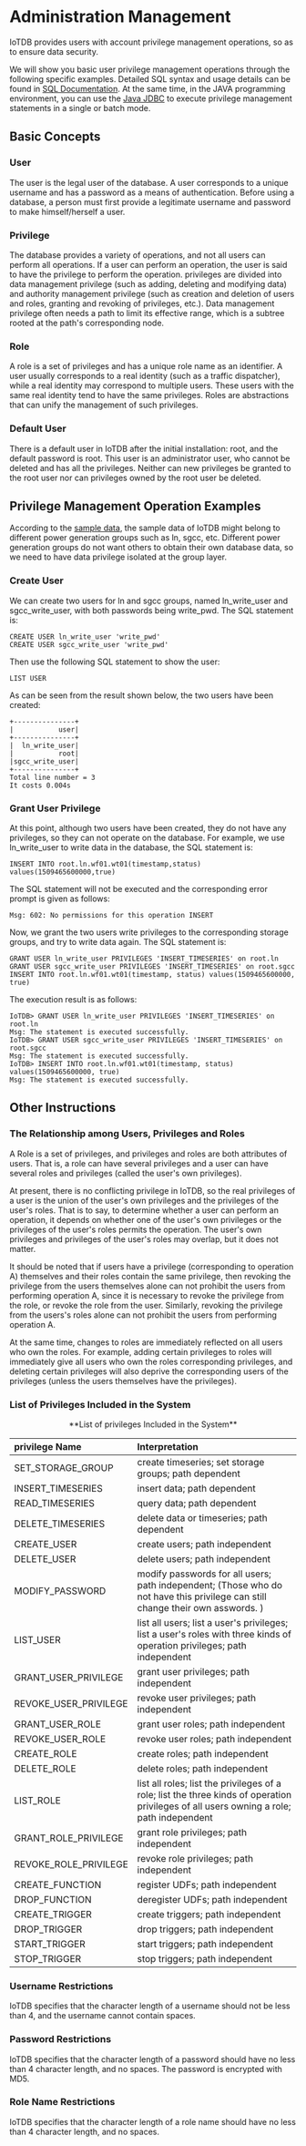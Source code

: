 <!--

    Licensed to the Apache Software Foundation (ASF) under one
    or more contributor license agreements.  See the NOTICE file
    distributed with this work for additional information
    regarding copyright ownership.  The ASF licenses this file
    to you under the Apache License, Version 2.0 (the
    "License"); you may not use this file except in compliance
    with the License.  You may obtain a copy of the License at
    
        http://www.apache.org/licenses/LICENSE-2.0
    
    Unless required by applicable law or agreed to in writing,
    software distributed under the License is distributed on an
    "AS IS" BASIS, WITHOUT WARRANTIES OR CONDITIONS OF ANY
    KIND, either express or implied.  See the License for the
    specific language governing permissions and limitations
    under the License.

-->

# Administration Management

IoTDB provides users with account privilege management operations, so as to ensure data security.

We will show you basic user privilege management operations through the following specific examples. Detailed SQL syntax and usage details can be found in [SQL Documentation](../Operation%20Manual/SQL%20Reference.md). At the same time, in the JAVA programming environment, you can use the [Java JDBC](../Client/Programming%20-%20JDBC.md) to execute privilege management statements in a single or batch mode. 

## Basic Concepts

### User

The user is the legal user of the database. A user corresponds to a unique username and has a password as a means of authentication. Before using a database, a person must first provide a legitimate username and password to make himself/herself a user.

### Privilege

The database provides a variety of operations, and not all users can perform all operations. If a user can perform an operation, the user is said to have the privilege to perform the operation. privileges are divided into data management privilege (such as adding, deleting and modifying data) and authority management privilege (such as creation and deletion of users and roles, granting and revoking of privileges, etc.). Data management privilege often needs a path to limit its effective range, which is a subtree rooted at the path's corresponding node.

### Role

A role is a set of privileges and has a unique role name as an identifier. A user usually corresponds to a real identity (such as a traffic dispatcher), while a real identity may correspond to multiple users. These users with the same real identity tend to have the same privileges. Roles are abstractions that can unify the management of such privileges.

### Default User

There is a default user in IoTDB after the initial installation: root, and the default password is root. This user is an administrator user, who cannot be deleted and has all the privileges. Neither can new privileges be granted to the root user nor can privileges owned by the root user be deleted.

## Privilege Management Operation Examples

According to the [sample data](https://github.com/thulab/iotdb/files/4438687/OtherMaterial-Sample.Data.txt), the sample data of IoTDB might belong to different power generation groups such as ln, sgcc, etc. Different power generation groups do not want others to obtain their own database data, so we need to have data privilege isolated at the group layer.

### Create User

We can create two users for ln and sgcc groups, named ln\_write\_user and sgcc\_write\_user, with both passwords being write\_pwd. The SQL statement is:

```
CREATE USER ln_write_user 'write_pwd'
CREATE USER sgcc_write_user 'write_pwd'
```
Then use the following SQL statement to show the user:

```
LIST USER
```
As can be seen from the result shown below, the two users have been created:

```
+---------------+
|           user|
+---------------+
|  ln_write_user|
|           root|
|sgcc_write_user|
+---------------+
Total line number = 3
It costs 0.004s
```

### Grant User Privilege

At this point, although two users have been created, they do not have any privileges, so they can not operate on the database. For example, we use ln_write_user to write data in the database, the SQL statement is:

```
INSERT INTO root.ln.wf01.wt01(timestamp,status) values(1509465600000,true)
```
The SQL statement will not be executed and the corresponding error prompt is given as follows:

```
Msg: 602: No permissions for this operation INSERT
```

Now, we grant the two users write privileges to the corresponding storage groups, and try to write data again. The SQL statement is:

```
GRANT USER ln_write_user PRIVILEGES 'INSERT_TIMESERIES' on root.ln
GRANT USER sgcc_write_user PRIVILEGES 'INSERT_TIMESERIES' on root.sgcc
INSERT INTO root.ln.wf01.wt01(timestamp, status) values(1509465600000, true)
```
The execution result is as follows:

```
IoTDB> GRANT USER ln_write_user PRIVILEGES 'INSERT_TIMESERIES' on root.ln
Msg: The statement is executed successfully.
IoTDB> GRANT USER sgcc_write_user PRIVILEGES 'INSERT_TIMESERIES' on root.sgcc
Msg: The statement is executed successfully.
IoTDB> INSERT INTO root.ln.wf01.wt01(timestamp, status) values(1509465600000, true)
Msg: The statement is executed successfully.
```

## Other Instructions

### The Relationship among Users, Privileges and Roles

A Role is a set of privileges, and privileges and roles are both attributes of users. That is, a role can have several privileges and a user can have several roles and privileges (called the user's own privileges).

At present, there is no conflicting privilege in IoTDB, so the real privileges of a user is the union of the user's own privileges and the privileges of the user's roles. That is to say, to determine whether a user can perform an operation, it depends on whether one of the user's own privileges or the privileges of the user's roles permits the operation. The user's own privileges and privileges of the user's roles may overlap, but it does not matter.

It should be noted that if users have a privilege (corresponding to operation A) themselves and their roles contain the same privilege, then revoking the privilege from the users themselves alone can not prohibit the users from performing operation A, since it is necessary to revoke the privilege from the role, or revoke the role from the user. Similarly, revoking the privilege from the users's roles alone can not prohibit the users from performing operation A.

At the same time, changes to roles are immediately reflected on all users who own the roles. For example, adding certain privileges to roles will immediately give all users who own the roles corresponding privileges, and deleting certain privileges will also deprive the corresponding users of the privileges (unless the users themselves have the privileges).

### List of Privileges Included in the System

<center>**List of privileges Included in the System**


|privilege Name|Interpretation|
|:---|:---|
|SET\_STORAGE\_GROUP|create timeseries; set storage groups; path dependent|
|INSERT\_TIMESERIES|insert data; path dependent|
|READ\_TIMESERIES|query data; path dependent|
|DELETE\_TIMESERIES|delete data or timeseries; path dependent|
|CREATE\_USER|create users; path independent|
|DELETE\_USER|delete users; path independent|
|MODIFY\_PASSWORD|modify passwords for all users; path independent; (Those who do not have this privilege can still change their own asswords. )|
|LIST\_USER|list all users; list a user's privileges; list a user's roles with three kinds of operation privileges; path independent|
|GRANT\_USER\_PRIVILEGE|grant user privileges; path independent|
|REVOKE\_USER\_PRIVILEGE|revoke user privileges; path independent|
|GRANT\_USER\_ROLE|grant user roles; path independent|
|REVOKE\_USER\_ROLE|revoke user roles; path independent|
|CREATE\_ROLE|create roles; path independent|
|DELETE\_ROLE|delete roles; path independent|
|LIST\_ROLE|list all roles; list the privileges of a role; list the three kinds of operation privileges of all users owning a role; path independent|
|GRANT\_ROLE\_PRIVILEGE|grant role privileges; path independent|
|REVOKE\_ROLE\_PRIVILEGE|revoke role privileges; path independent|
|CREATE_FUNCTION|register UDFs; path independent|
|DROP_FUNCTION|deregister UDFs; path independent|
|CREATE_TRIGGER|create triggers; path independent|
|DROP_TRIGGER|drop triggers; path independent|
|START_TRIGGER|start triggers; path independent|
|STOP_TRIGGER|stop triggers; path independent|
</center>

### Username Restrictions

IoTDB specifies that the character length of a username should not be less than 4, and the username cannot contain spaces.
### Password Restrictions

IoTDB specifies that the character length of a password should have no less than 4 character length, and no spaces. The password is encrypted with MD5.
### Role Name Restrictions

IoTDB specifies that the character length of a role name should have no less than 4 character length, and no spaces.
